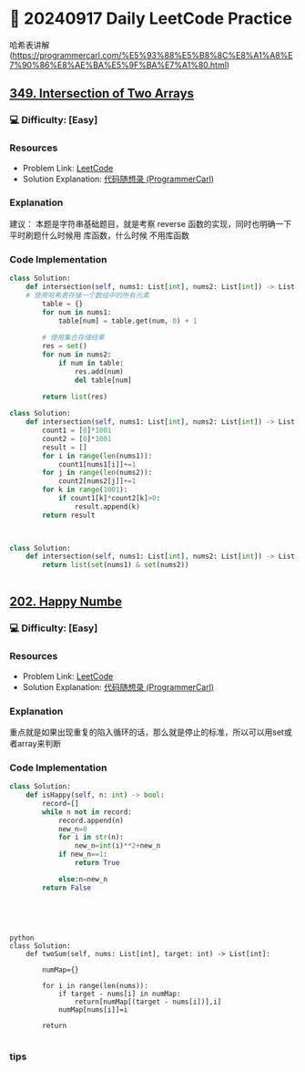 # :dart: 20240917 Daily LeetCode Practice

哈希表讲解(https://programmercarl.com/%E5%93%88%E5%B8%8C%E8%A1%A8%E7%90%86%E8%AE%BA%E5%9F%BA%E7%A1%80.html)

## [349. Intersection of Two Arrays](https://leetcode.com/problems/intersection-of-two-arrays/description/)
### :computer: Difficulty: [Easy]

### Resources
- Problem Link: [LeetCode](https://leetcode.com/problems/intersection-of-two-arrays/description/)
- Solution Explanation: [代码随想录 (ProgrammerCarl)](https://programmercarl.com/0349.%E4%B8%A4%E4%B8%AA%E6%95%B0%E7%BB%84%E7%9A%84%E4%BA%A4%E9%9B%86.html#%E5%85%B6%E4%BB%96%E8%AF%AD%E8%A8%80%E7%89%88%E6%9C%AC)



### Explanation

建议： 本题是字符串基础题目，就是考察 reverse 函数的实现，同时也明确一下 平时刷题什么时候用 库函数，什么时候 不用库函数 

### Code Implementation
```python
class Solution:
    def intersection(self, nums1: List[int], nums2: List[int]) -> List[int]:
    # 使用哈希表存储一个数组中的所有元素
        table = {}
        for num in nums1:
            table[num] = table.get(num, 0) + 1
        
        # 使用集合存储结果
        res = set()
        for num in nums2:
            if num in table:
                res.add(num)
                del table[num]
        
        return list(res)
```
```python
class Solution:
    def intersection(self, nums1: List[int], nums2: List[int]) -> List[int]:
        count1 = [0]*1001
        count2 = [0]*1001
        result = []
        for i in range(len(nums1)):
            count1[nums1[i]]+=1
        for j in range(len(nums2)):
            count2[nums2[j]]+=1
        for k in range(1001):
            if count1[k]*count2[k]>0:
                result.append(k)
        return result
	

```
```python

class Solution:
    def intersection(self, nums1: List[int], nums2: List[int]) -> List[int]:
        return list(set(nums1) & set(nums2))
	

```
## [202. Happy Numbe]([https://leetcode.com/problems/reverse-string-ii/description/](https://leetcode.com/problems/happy-number/description/))
### :computer: Difficulty: [Easy]

### Resources
- Problem Link: [LeetCode]([https://leetcode.com/problems/happy-number/description/)
- Solution Explanation: [代码随想录 (ProgrammerCarl)](https://programmercarl.com/0202.%E5%BF%AB%E4%B9%90%E6%95%B0.html)

### Explanation
重点就是如果出现重复的陷入循环的话，那么就是停止的标准，所以可以用set或者array来判断
### Code Implementation

```python
class Solution:
    def isHappy(self, n: int) -> bool:
        record=[]
        while n not in record:
            record.append(n)
            new_n=0
            for i in str(n):
                new_n=int(i)**2+new_n
            if new_n==1:
                return True

            else:n=new_n
        return False
            
            
        
        
```
```
python
class Solution:
    def twoSum(self, nums: List[int], target: int) -> List[int]:

        numMap={}

        for i in range(len(nums)):
            if target - nums[i] in numMap:
                return[numMap[(target - nums[i])],i]
            numMap[nums[i]]=i

        return
        
```

### tips

